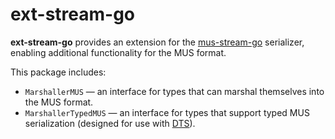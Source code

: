 # ext-stream-go

**ext-stream-go** provides an extension for the [mus-stream-go](https://github.com/mus-format/mus-stream-go)
serializer, enabling additional functionality for the MUS format.

This package includes:

- `MarshallerMUS` — an interface for types that can marshal themselves into the
  MUS format.
- `MarshallerTypedMUS` — an interface for types that support typed MUS
  serialization (designed for use with [DTS](https://github.com/mus-format/dts-go)).
  

